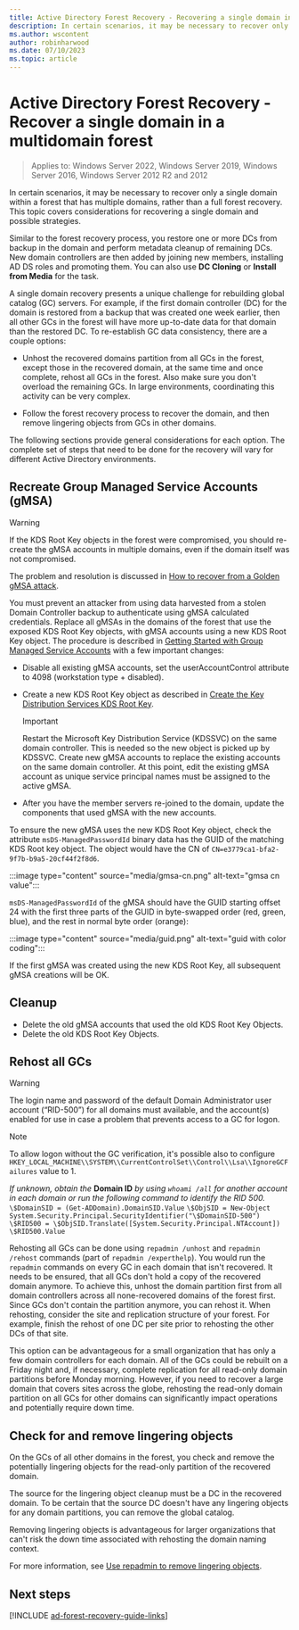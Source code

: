 ```yaml
---
title: Active Directory Forest Recovery - Recovering a single domain in a multidomain forest
description: In certain scenarios, it may be necessary to recover only a single domain within a forest that has multiple domains, rather than a full forest recovery. This topic covers considerations for recovering a single domain and possible strategies for recovery.
ms.author: wscontent
author: robinharwood
ms.date: 07/10/2023
ms.topic: article
---
```


# Active Directory Forest Recovery - Recover a single domain in a multidomain forest

> Applies to: Windows Server 2022, Windows Server 2019, Windows Server 2016, Windows Server 2012 R2 and 2012

In certain scenarios, it may be necessary to recover only a single domain within
a forest that has multiple domains, rather than a full forest recovery. This
topic covers considerations for recovering a single domain and possible
strategies.

Similar to the forest recovery process, you restore one or more DCs from backup
in the domain and perform metadata cleanup of remaining
DCs. New domain controllers are then added by joining new members, installing AD
DS roles and promoting them. You can also use **DC Cloning** or **Install from Media** for the task.

A single domain recovery presents a unique challenge for rebuilding global
catalog (GC) servers. For example, if the first domain controller (DC) for the
domain is restored from a backup that was created one week earlier, then all
other GCs in the forest will have more up-to-date data for that domain than the
restored DC. To re-establish GC data consistency, there are a couple options:

- Unhost the recovered domains partition from all GCs in the forest, except those in the recovered domain, at the same time and once complete, rehost all GCs in the forest. Also make sure you don't overload the remaining GCs. In large environments, coordinating this activity can be very complex.

- Follow the forest recovery process to recover the domain, and then remove lingering objects from GCs in other domains.

The following sections provide general considerations for each option. The
complete set of steps that need to be done for the recovery will vary for
different Active Directory environments.

## Recreate Group Managed Service Accounts (gMSA)

> [!WARNING]
> If the KDS Root Key objects in the forest were compromised, you should re-create the gMSA accounts in multiple domains, even if the domain itself was not compromised.

The problem and resolution is discussed in [How to recover from a Golden gMSA attack](/troubleshoot/windows-server/windows-security/recover-from-golden-gmsa-attack).

You must prevent an attacker from using data harvested from a stolen Domain
Controller backup to authenticate using gMSA calculated credentials. Replace all gMSAs in the domains of the forest that use the exposed KDS Root Key objects, with gMSA accounts using a new KDS Root Key object. The procedure is described in [Getting Started with Group Managed Service Accounts](/windows-server/security/group-managed-service-accounts/getting-started-with-group-managed-service-accounts)
with a few important changes:

- Disable all existing gMSA accounts, set the userAccountControl attribute to
    4098 (workstation type + disabled).
- Create a new KDS Root Key object as described in [Create the Key Distribution Services KDS Root Key](/windows-server/security/group-managed-service-accounts/create-the-key-distribution-services-kds-root-key).

    > [!IMPORTANT]
    > Restart the Microsoft Key Distribution Service (KDSSVC) on the same domain controller. This is needed so the new object is picked up by KDSSVC. Create new gMSA accounts to replace the existing accounts on the same domain controller. At this point, edit the existing gMSA account as unique service principal names must be assigned to the active gMSA.

- After you have the member servers re-joined to the domain, update the components that used gMSA with the new accounts.

To ensure the new gMSA uses the new KDS Root Key object, check the attribute
`msDS-ManagedPasswordId` binary data has the GUID of the matching KDS Root key object. The object would have the CN of `CN=e3779ca1-bfa2-9f7b-b9a5-20cf44f2f8d6`.

:::image type="content" source="media/gmsa-cn.png" alt-text="gmsa cn value":::

`msDS-ManagedPasswordId` of the gMSA should have the GUID starting offset 24 with the first three parts of the GUID in byte-swapped order (red, green, blue), and the rest in normal byte order (orange):  

:::image type="content" source="media/guid.png" alt-text="guid with color coding":::

If the first gMSA was created using the new KDS Root Key, all subsequent gMSA
creations will be OK.

## Cleanup

- Delete the old gMSA accounts that used the old KDS Root Key Objects.
- Delete the old KDS Root Key Objects.

## Rehost all GCs

> [!WARNING] 
> The login name and password of the default Domain Administrator user account (“RID-500”) for all domains must available, and the account(s) enabled for use in case a problem that prevents access to a GC for logon.  

> [!NOTE]
> To allow logon without the GC verification, it's possible also to configure `HKEY_LOCAL_MACHINE\\SYSTEM\\CurrentControlSet\\Control\\Lsa\\IgnoreGCFailures` value to 1.  
>
> *If unknown, obtain the* **Domain ID** *by using `whoami /all` for another account in each domain or run the following command to identify the RID 500.*
> `\$DomainSID = (Get-ADDomain).DomainSID.Value`
> `\$ObjSID = New-Object`
> `System.Security.Principal.SecurityIdentifier("\$DomainSID-500")`
> `\$RID500 = \$ObjSID.Translate([System.Security.Principal.NTAccount])`
> `\$RID500.Value`

Rehosting all GCs can be done using `repadmin /unhost` and `repadmin /rehost`
commands (part of `repadmin /experthelp`). You would run the `repadmin` commands on
every GC in each domain that isn't recovered. It needs to be ensured, that all
GCs don't hold a copy of the recovered domain anymore. To achieve this, unhost
the domain partition first from all domain controllers across all none-recovered
domains of the forest first. Since GCs don't contain the partition anymore,
you can rehost it. When rehosting, consider the site and replication structure
of your forest. For example, finish the rehost of one DC per site prior to
rehosting the other DCs of that site.

This option can be advantageous for a small organization that has only a few
domain controllers for each domain. All of the GCs could be rebuilt on a Friday
night and, if necessary, complete replication for all read-only domain
partitions before Monday morning. However, if you need to recover a large domain that
covers sites across the globe, rehosting the read-only domain partition on all
GCs for other domains can significantly impact operations and potentially
require down time.

## Check for and remove lingering objects

On the GCs of all other domains in the forest, you check and remove the
potentially lingering objects for the read-only partition of the recovered
domain.

The source for the lingering object cleanup must be a DC in the recovered
domain. To be certain that the source DC doesn't have any lingering objects for
any domain partitions, you can remove the global catalog.

Removing lingering objects is advantageous for larger organizations that can't
risk the down time associated with rehosting the domain naming context.

For more information, see [Use repadmin to remove lingering objects](/previous-versions/windows/it-pro/windows-server-2003/cc785298(v=ws.10)).

## Next steps

[!INCLUDE [ad-forest-recovery-guide-links](includes/ad-forest-recovery-guide-links.md)]
